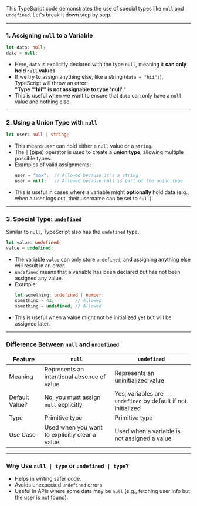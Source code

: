 This TypeScript code demonstrates the use of special types like `null` and `undefined`. Let's break it down step by step.

---

### **1. Assigning `null` to a Variable**
```typescript
let data: null;
data = null;
```
- Here, `data` is explicitly declared with the type `null`, meaning it **can only hold `null` values**.
- If we try to assign anything else, like a string (`data = "hii";`), TypeScript will throw an error:  
  **"Type '"hii"' is not assignable to type 'null'."**
- This is useful when we want to ensure that `data` can only have a `null` value and nothing else.

---

### **2. Using a Union Type with `null`**
```typescript
let user: null | string;
```
- This means `user` can hold either a `null` value or a `string`.
- The `|` (pipe) operator is used to create a **union type**, allowing multiple possible types.
- Examples of valid assignments:
  ```typescript
  user = "max";  // Allowed because it's a string
  user = null;   // Allowed because null is part of the union type
  ```
- This is useful in cases where a variable might **optionally** hold data (e.g., when a user logs out, their username can be set to `null`).

---

### **3. Special Type: `undefined`**
Similar to `null`, TypeScript also has the `undefined` type.

```typescript
let value: undefined;
value = undefined;
```
- The variable `value` can only store `undefined`, and assigning anything else will result in an error.
- `undefined` means that a variable has been declared but has not been assigned any value.
- Example:
  ```typescript
  let something: undefined | number;
  something = 42;        // Allowed
  something = undefined; // Allowed
  ```
- This is useful when a value might not be initialized yet but will be assigned later.

---

### **Difference Between `null` and `undefined`**
| Feature        | `null`                                         | `undefined`                                                  |
| -------------- | ---------------------------------------------- | ------------------------------------------------------------ |
| Meaning        | Represents an intentional absence of value     | Represents an uninitialized value                            |
| Default Value? | No, you must assign `null` explicitly          | Yes, variables are `undefined` by default if not initialized |
| Type           | Primitive type                                 | Primitive type                                               |
| Use Case       | Used when you want to explicitly clear a value | Used when a variable is not assigned a value                 |

---

### **Why Use `null | type` or `undefined | type`?**
- Helps in writing safer code.
- Avoids unexpected `undefined` errors.
- Useful in APIs where some data may be `null` (e.g., fetching user info but the user is not found).

